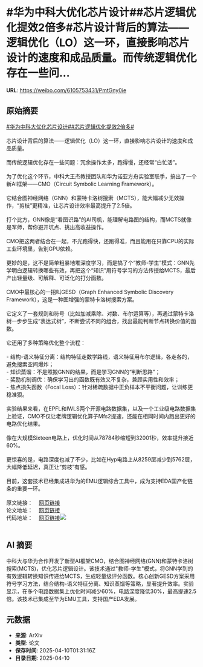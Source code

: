 # #华为中科大优化芯片设计##芯片逻辑优化提效2倍多#芯片设计背后的算法——逻辑优化（LO）这一环，直接影响芯片设计的速度和成品质量。而传统逻辑优化存在一些问...

**URL**: https://weibo.com/6105753431/PmtGny0ie

## 原始摘要

<a href="https://m.weibo.cn/search?containerid=231522type%3D1%26t%3D10%26q%3D%23%E5%8D%8E%E4%B8%BA%E4%B8%AD%E7%A7%91%E5%A4%A7%E4%BC%98%E5%8C%96%E8%8A%AF%E7%89%87%E8%AE%BE%E8%AE%A1%23&amp;extparam=%23%E5%8D%8E%E4%B8%BA%E4%B8%AD%E7%A7%91%E5%A4%A7%E4%BC%98%E5%8C%96%E8%8A%AF%E7%89%87%E8%AE%BE%E8%AE%A1%23" data-hide=""><span class="surl-text">#华为中科大优化芯片设计#</span></a><a href="https://m.weibo.cn/search?containerid=231522type%3D1%26t%3D10%26q%3D%23%E8%8A%AF%E7%89%87%E9%80%BB%E8%BE%91%E4%BC%98%E5%8C%96%E6%8F%90%E6%95%882%E5%80%8D%E5%A4%9A%23&amp;extparam=%23%E8%8A%AF%E7%89%87%E9%80%BB%E8%BE%91%E4%BC%98%E5%8C%96%E6%8F%90%E6%95%882%E5%80%8D%E5%A4%9A%23" data-hide=""><span class="surl-text">#芯片逻辑优化提效2倍多#</span></a><br><br>芯片设计背后的算法——逻辑优化（LO）这一环，直接影响芯片设计的速度和成品质量。<br><br>而传统逻辑优化存在一些问题：冗余操作太多，跑得慢，还经常“白忙活”。<br><br>为了优化这个环节，中科大王杰教授团队和华为诺亚方舟实验室联手，搞出了一个新AI框架——CMO（Circuit Symbolic Learning Framework）。<br><br>它结合图神经网络（GNN）和蒙特卡洛树搜索（MCTS），能大幅减少无效操作，“剪枝”更精准，让芯片设计效率最高提升了2.5倍。<br><br>打个比方，GNN像是“看图识路”的AI司机，能理解电路图的结构，而MCTS就像是军师，帮你避开坑点、挑出高收益操作。<br><br>CMO把这两者结合在一起，不光跑得快，还跑得准，而且能用在只靠CPU的实际工业环境里，告别GPU依赖。<br><br>更妙的是，这不是简单粗暴地堆深度学习，而是搞了个“教师-学生”模式：GNN先学明白逻辑转换哪些有效，再把这个“知识”用符号学习的方法传授给MCTS，最后产出轻量级、可解释、可泛化的打分函数。<br><br>CMO中最核心的一招叫GESD（Graph Enhanced Symbolic Discovery Framework），这是一种图增强的蒙特卡洛树搜索方案。<br><br>它定义了一套规则和符号（比如加减乘除、对数、布尔运算等），再通过蒙特卡洛树一步步生成“表达式树”，不断尝试不同的组合，找出最能判断节点转换价值的函数。<br><br>它还用了多种策略优化整个流程：<br><br>- 结构-语义特征分离：结构特征走数学路线，语义特征用布尔逻辑，各走各的，避免搜索空间爆炸；<br>- 知识蒸馏：不是照搬GNN的结果，而是学习GNN的“判断思路”；<br>- 奖励机制调优：确保学习出的函数既有效又不复杂，兼顾实用性和效率；<br>- 焦点损失函数（Focal Loss）：针对稀疏数据中正负样本不平衡问题，让训练更稳准狠。<br><br>实验结果来看，在EPFL和IWLS两个开源电路数据集，以及一个工业级电路数据集上验证，CMO不仅让老牌逻辑优化算子Mfs2提速，还能在相同时间内跑出更好的电路优化结果。<br><br>像在大规模Sixteen电路上，优化时间从78784秒缩短到32001秒，效率提升接近60%。<br><br>更惊喜的是，电路深度也减了不少，比如在Hyp电路上从8259层减少到5762层，大幅降低延迟，真正让“剪枝”有感。<br><br>目前，这套技术已经集成进华为的EMU逻辑综合工具中，成为支持EDA国产化链条的重要一环。<br><br>原文链接：<a href="https://weibo.cn/sinaurl?u=https%3A%2F%2Fmp.weixin.qq.com%2Fs%2Fwf8XgLrVpov4ll7Ha7ef-Q" data-hide=""><span class="url-icon"><img style="width: 1rem;height: 1rem" src="https://h5.sinaimg.cn/upload/2015/09/25/3/timeline_card_small_web_default.png" referrerpolicy="no-referrer"></span><span class="surl-text">网页链接</span></a><br>论文地址：<a href="https://weibo.cn/sinaurl?u=https%3A%2F%2Fopenreview.net%2Fforum%3Fid%3DEG9nDN3eGB" data-hide=""><span class="url-icon"><img style="width: 1rem;height: 1rem" src="https://h5.sinaimg.cn/upload/2015/09/25/3/timeline_card_small_web_default.png" referrerpolicy="no-referrer"></span><span class="surl-text">网页链接</span></a><br>代码地址：<a href="https://weibo.cn/sinaurl?u=https%3A%2F%2Fgitee.com%2Fyinqi-bai%2Fcmo" data-hide=""><span class="url-icon"><img style="width: 1rem;height: 1rem" src="https://h5.sinaimg.cn/upload/2015/09/25/3/timeline_card_small_web_default.png" referrerpolicy="no-referrer"></span><span class="surl-text">网页链接</span></a><img style="" src="https://tvax3.sinaimg.cn/large/006Fd7o3gy1i0aou7almuj31dm114dvq.jpg" referrerpolicy="no-referrer"><br><br>

## AI 摘要

中科大与华为合作开发了新型AI框架CMO，结合图神经网络(GNN)和蒙特卡洛树搜索(MCTS)，优化芯片逻辑设计。该技术通过"教师-学生"模式，将GNN学到的有效逻辑转换知识传递给MCTS，生成轻量级评分函数。核心创新GESD方案采用符号学习方法，结合结构-语义特征分离、知识蒸馏等策略，显著提升效率。实验显示，在多个电路数据集上优化时间减少60%，电路深度降低30%，最高提速2.5倍。该技术已集成至华为EMU工具，支持国产EDA发展。

## 元数据

- **来源**: ArXiv
- **类型**: 论文
- **保存时间**: 2025-04-10T01:31:16Z
- **目录日期**: 2025-04-10
